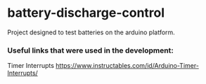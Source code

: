 # battery-discharge-control
Project designed to test batteries on the arduino platform.



### Useful links that were used in the development:

Timer Interrupts https://www.instructables.com/id/Arduino-Timer-Interrupts/
